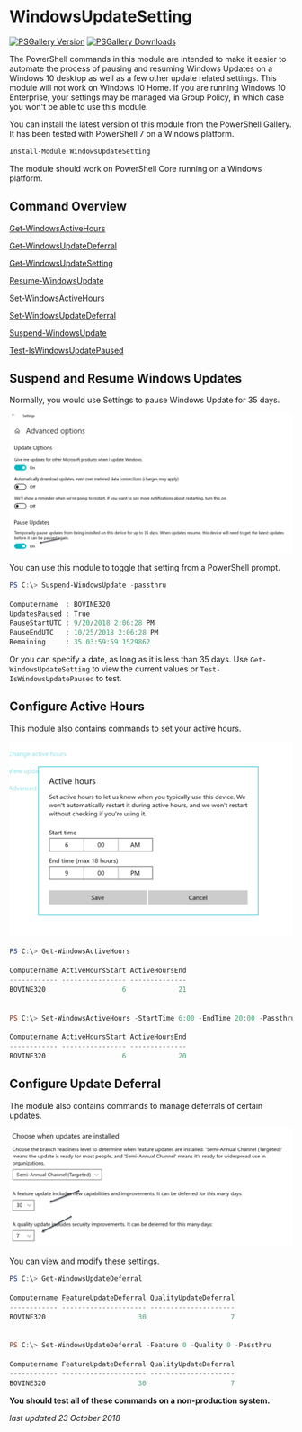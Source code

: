 # WindowsUpdateSetting

[![PSGallery Version](https://img.shields.io/powershellgallery/v/WindowsUpdateSetting.png?style=for-the-badge&label=PowerShell%20Gallery)](https://www.powershellgallery.com/packages/WindowsUpdateSetting/) [![PSGallery Downloads](https://img.shields.io/powershellgallery/dt/WindowsUpdateSetting.png?style=for-the-badge&label=Downloads)](https://www.powershellgallery.com/packages/WindowsUpdateSetting/)

The PowerShell commands in this module are intended to make it easier to automate the process of pausing and resuming Windows Updates on a Windows 10 desktop as well as a few other update related settings. This module will not work on Windows 10 Home. If you are running Windows 10 Enterprise, your settings may be managed via Group Policy, in which case you won't be able to use this module.

You can install the latest version of this module from the PowerShell Gallery. It has been tested with PowerShell 7 on a Windows platform.

```powershell
Install-Module WindowsUpdateSetting
```

The module should work on PowerShell Core running on a Windows platform.

## Command Overview

[Get-WindowsActiveHours](./docs/Get-WindowsActiveHours.md)

[Get-WindowsUpdateDeferral](./docs/Get-WindowsUpdateDeferral.md)

[Get-WindowsUpdateSetting](./docs/Get-WindowsUpdateSetting.md)

[Resume-WindowsUpdate](./docs/Resume-WindowsUpdate.md)

[Set-WindowsActiveHours](./docs/Set-WindowsActiveHours.md)

[Set-WindowsUpdateDeferral](./docs/Set-WindowsUpdateDeferral.md)

[Suspend-WindowsUpdate](./docs/Suspend-WindowsUpdate.md)

[Test-IsWindowsUpdatePaused](./docs/Test-IsWindowsUpdatePaused.md)

## Suspend and Resume Windows Updates

Normally, you would use Settings to pause Windows Update for 35 days.

![settings](./assets/settings.png)

You can use this module to toggle that setting from a PowerShell prompt.

```powershell
PS C:\> Suspend-WindowsUpdate -passthru

Computername  : BOVINE320
UpdatesPaused : True
PauseStartUTC : 9/20/2018 2:06:28 PM
PauseEndUTC   : 10/25/2018 2:06:28 PM
Remaining     : 35.03:59:59.1529862
```

Or you can specify a date, as long as it is less than 35 days. Use `Get-WindowsUpdateSetting` to view the current values or `Test-IsWindowsUpdatePaused` to test.

## Configure Active Hours

This module also contains commands to set your active hours.

![activehours](./assets/activehours.png)

```powershell
PS C:\> Get-WindowsActiveHours

Computername ActiveHoursStart ActiveHoursEnd
------------ ---------------- --------------
BOVINE320                   6             21


PS C:\> Set-WindowsActiveHours -StartTime 6:00 -EndTime 20:00 -Passthru

Computername ActiveHoursStart ActiveHoursEnd
------------ ---------------- --------------
BOVINE320                   6             20
```

## Configure Update Deferral

The module also contains commands to manage deferrals of certain updates.

![deferrals](./assets/deferrals.png)

You can view and modify these settings.

```powershell
PS C:\> Get-WindowsUpdateDeferral

Computername FeatureUpdateDeferral QualityUpdateDeferral
------------ --------------------- ---------------------
BOVINE320                       30                     7


PS C:\> Set-WindowsUpdateDeferral -Feature 0 -Quality 0 -Passthru

Computername FeatureUpdateDeferral QualityUpdateDeferral
------------ --------------------- ---------------------
BOVINE320                       30                     7
```

**You should test all of these commands on a non-production system.**

*last updated 23 October 2018*
